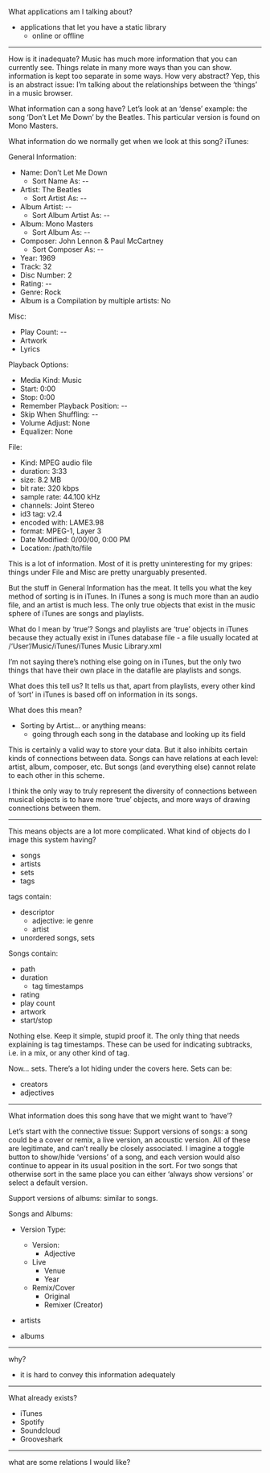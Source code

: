 What applications am I talking about?
- applications that let you have a static library
     - online or offline

---

How is it inadequate?
Music has much more information that you can currently see. Things relate in many more ways than you can show. information is kept too separate in some ways. How very abstract? Yep, this is an abstract issue: I’m talking about the relationships between the ‘things’ in a music browser. 

What information can a song have? Let’s look at an ‘dense’ example: the song ‘Don’t Let Me Down’ by the Beatles. This particular version is found on Mono Masters.

What information do we normally get when we look at this song?
iTunes:

General Information:
- Name: Don’t Let Me Down
     - Sort Name As: --
- Artist: The Beatles
     - Sort Artist As: --
- Album Artist: --
     - Sort Album Artist As: --
- Album: Mono Masters
     - Sort Album As: --
- Composer: John Lennon & Paul McCartney
     - Sort Composer As: --
- Year: 1969
- Track: 32
- Disc Number: 2
- Rating: --
- Genre: Rock
- Album is a Compilation by multiple artists: No

Misc:
- Play Count: --
- Artwork
- Lyrics

Playback Options:
- Media Kind: Music
- Start: 0:00
- Stop: 0:00
- Remember Playback Position: --
- Skip When Shuffling: --
- Volume Adjust: None
- Equalizer: None

File: 
- Kind: MPEG audio file
- duration: 3:33
- size: 8.2 MB
- bit rate: 320 kbps
- sample rate: 44.100 kHz
- channels: Joint Stereo
- id3 tag: v2.4
- encoded with: LAME3.98
- format: MPEG-1, Layer 3
- Date Modified: 0/00/00, 0:00 PM
- Location: /path/to/file

This is a lot of information. Most of it is pretty uninteresting for my gripes: things under File and Misc are pretty unarguably presented. 

But the stuff in General Information has the meat. It tells you what the key method of sorting is in iTunes. 
In iTunes a song is much more than an audio file, and an artist is much less. The only true objects that exist in the music sphere of iTunes are songs and playlists. 

What do I mean by ‘true’?
Songs and playlists are ‘true’ objects in iTunes because they actually exist in iTunes database file - a file usually located at /‘User’/Music/iTunes/iTunes Music Library.xml

I’m not saying there’s nothing else going on in iTunes, but the only two things that have their own place in the datafile are playlists and songs. 

What does this tell us?
It tells us that, apart from playlists, every other kind of ’sort’ in iTunes is based off on information in its songs. 

What does this mean?
- Sorting by Artist… or anything means:
     - going through each song in the database and looking up its field

This is certainly a valid way to store your data. But it also inhibits certain kinds of connections between data. Songs can have relations at each level: artist, album, composer, etc. But songs (and everything else) cannot relate to each other in this scheme. 

I think the only way to truly represent the diversity of connections between musical objects is to have more ‘true’ objects, and more ways of drawing connections between them.

---

This means objects are a lot more complicated. What kind of objects do I image this system having?
- songs
- artists
- sets
- tags

tags contain:
- descriptor
     - adjective: ie genre
     - artist
- unordered songs, sets

Songs contain:
- path
- duration
     - tag timestamps
- rating
- play count
- artwork
- start/stop

Nothing else. Keep it simple, stupid proof it. 
The only thing that needs explaining is tag timestamps. These can be used for indicating subtracks, i.e. in a mix, or any other kind of tag.

Now… sets. There’s a lot hiding under the covers here.
Sets can be:
- creators
- adjectives

---

What information does this song have that we might want to ‘have’?

Let’s start with the connective tissue:
Support versions of songs: a song could be a cover or remix, a live version, an acoustic version. All of these are legitimate, and can’t really be closely associated. I imagine a toggle button to show/hide ‘versions’ of a song, and each version would also continue to appear in its usual position in the sort. For two songs that otherwise sort in the same place you can either ‘always show versions’ or select a default version.


Support versions of albums: similar to songs. 

Songs and Albums:
- Version Type:
     - Version: 
          - Adjective
     - Live
          - Venue
          - Year
     - Remix/Cover
          - Original
          - Remixer (Creator)



- artists
- albums

---

why?
- it is hard to convey this information adequately

---

What already exists?
- iTunes
- Spotify
- Soundcloud
- Grooveshark

---

what are some relations I would like?
